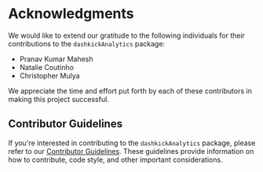 # Acknowledgments

We would like to extend our gratitude to the following individuals for their contributions to the `dashkickAnalytics` package:

- Pranav Kumar Mahesh
- Natalie Coutinho
- Christopher Mulya

We appreciate the time and effort put forth by each of these contributors in making this project successful.

## Contributor Guidelines

If you're interested in contributing to the `dashkickAnalytics` package, please refer to our [Contributor Guidelines](https://github.com/nccoutinho/DashKick_Analytics/blob/main/Documentation/Contributing_Guide.md). These guidelines provide information on how to contribute, code style, and other important considerations.

